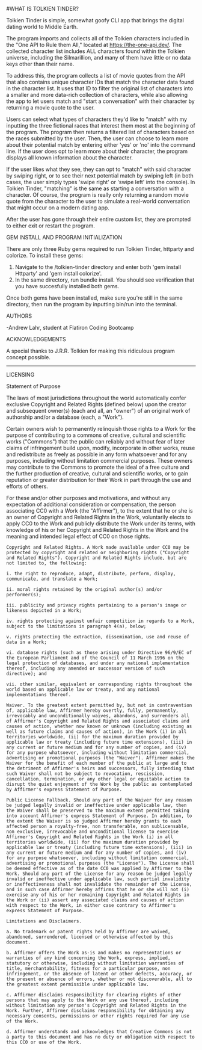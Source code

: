 #WHAT IS TOLKIEN TINDER?

Tolkien Tinder is simple, somewhat goofy CLI app that brings the digital dating world to Middle Earth.

The program imports and collects all of the Tolkien characters included in the "One API to Rule them All," located at https://the-one-api.dev/.
The collected character list includes ALL characters found within the Tolkien universe, including the Silmarillion, and many of them have little or no data keys other than their name.

To address this, the program collects a list of movie quotes from the API that also contains unique character IDs that match the character data found in the character list. It uses that ID to filter the original list of characters into a smaller and more data-rich collection of characters, while also allowing the app to let users match and "start a conversation" with their character by returning a movie quote to the user.

Users can select what types of characters they'd like to "match" with my inputting the three fictional races that interest them most at the beginning of the program. The program then returns a filtered list of characters based on the races submitted by the user. Then, the user can choose to learn more about their potential match by entering either 'yes' or 'no' into the command line. If the user does opt to learn more about their character, the program displays all known information about the character.

If the user likes what they see, they can opt to "match" with said character by swiping right, or to see their next potential match by swiping left (in both cases, the user simply types 'swipe right' or 'swipe left' into the console). In Tolkien Tinder, "matching" is the same as starting a conversation with a character. Of course, the program is really only returning a random movie quote from the character to the user to simulate a real-world conversation that might occur on a modern dating app.

After the user has gone through their entire custom list, they are prompted to either exit or restart the program.

GEM INSTALL AND PROGRAM INITIALIZATION

There are only three Ruby gems required to run Tolkien Tinder, httparty and colorize. To install these gems:

1) Navigate to the /tolkien-tinder directory and enter both 'gem install Httparty' and 'gem install colorize'.
2) In the same directory, run bundle install. You should see verification that you have succesfully installed both gems.

Once both gems have been installed, make sure you're still in the same directory, then run the program by inputting bin/run into the terminal.

AUTHORS

-Andrew Lahr, student at Flatiron Coding Bootcamp

ACKNOWLEDGEMENTS

A special thanks to J.R.R. Tolkien for making this ridiculous program concept possible.

------------------------------------------------------------------------------------------------------------------------------------------------------------------------

LICENSING

Statement of Purpose

The laws of most jurisdictions throughout the world automatically confer exclusive Copyright and Related Rights (defined below) upon the creator and subsequent owner(s) (each and all, an "owner") of an original work of authorship and/or a database (each, a "Work").

Certain owners wish to permanently relinquish those rights to a Work for the purpose of contributing to a commons of creative, cultural and scientific works ("Commons") that the public can reliably and without fear of later claims of infringement build upon, modify, incorporate in other works, reuse and redistribute as freely as possible in any form whatsoever and for any purposes, including without limitation commercial purposes. These owners may contribute to the Commons to promote the ideal of a free culture and the further production of creative, cultural and scientific works, or to gain reputation or greater distribution for their Work in part through the use and efforts of others.

For these and/or other purposes and motivations, and without any expectation of additional consideration or compensation, the person associating CC0 with a Work (the "Affirmer"), to the extent that he or she is an owner of Copyright and Related Rights in the Work, voluntarily elects to apply CC0 to the Work and publicly distribute the Work under its terms, with knowledge of his or her Copyright and Related Rights in the Work and the meaning and intended legal effect of CC0 on those rights.

    Copyright and Related Rights. A Work made available under CC0 may be protected by copyright and related or neighboring rights ("Copyright and Related Rights"). Copyright and Related Rights include, but are not limited to, the following:

    i. the right to reproduce, adapt, distribute, perform, display, communicate, and translate a Work;

    ii. moral rights retained by the original author(s) and/or performer(s);

    iii. publicity and privacy rights pertaining to a person's image or likeness depicted in a Work;

    iv. rights protecting against unfair competition in regards to a Work, subject to the limitations in paragraph 4(a), below;

    v. rights protecting the extraction, dissemination, use and reuse of data in a Work;

    vi. database rights (such as those arising under Directive 96/9/EC of the European Parliament and of the Council of 11 March 1996 on the legal protection of databases, and under any national implementation thereof, including any amended or successor version of such directive); and

    vii. other similar, equivalent or corresponding rights throughout the world based on applicable law or treaty, and any national implementations thereof.

    Waiver. To the greatest extent permitted by, but not in contravention of, applicable law, Affirmer hereby overtly, fully, permanently, irrevocably and unconditionally waives, abandons, and surrenders all of Affirmer's Copyright and Related Rights and associated claims and causes of action, whether now known or unknown (including existing as well as future claims and causes of action), in the Work (i) in all territories worldwide, (ii) for the maximum duration provided by applicable law or treaty (including future time extensions), (iii) in any current or future medium and for any number of copies, and (iv) for any purpose whatsoever, including without limitation commercial, advertising or promotional purposes (the "Waiver"). Affirmer makes the Waiver for the benefit of each member of the public at large and to the detriment of Affirmer's heirs and successors, fully intending that such Waiver shall not be subject to revocation, rescission, cancellation, termination, or any other legal or equitable action to disrupt the quiet enjoyment of the Work by the public as contemplated by Affirmer's express Statement of Purpose.

    Public License Fallback. Should any part of the Waiver for any reason be judged legally invalid or ineffective under applicable law, then the Waiver shall be preserved to the maximum extent permitted taking into account Affirmer's express Statement of Purpose. In addition, to the extent the Waiver is so judged Affirmer hereby grants to each affected person a royalty-free, non transferable, non sublicensable, non exclusive, irrevocable and unconditional license to exercise Affirmer's Copyright and Related Rights in the Work (i) in all territories worldwide, (ii) for the maximum duration provided by applicable law or treaty (including future time extensions), (iii) in any current or future medium and for any number of copies, and (iv) for any purpose whatsoever, including without limitation commercial, advertising or promotional purposes (the "License"). The License shall be deemed effective as of the date CC0 was applied by Affirmer to the Work. Should any part of the License for any reason be judged legally invalid or ineffective under applicable law, such partial invalidity or ineffectiveness shall not invalidate the remainder of the License, and in such case Affirmer hereby affirms that he or she will not (i) exercise any of his or her remaining Copyright and Related Rights in the Work or (ii) assert any associated claims and causes of action with respect to the Work, in either case contrary to Affirmer's express Statement of Purpose.

    Limitations and Disclaimers.

    a. No trademark or patent rights held by Affirmer are waived, abandoned, surrendered, licensed or otherwise affected by this document.

    b. Affirmer offers the Work as-is and makes no representations or warranties of any kind concerning the Work, express, implied, statutory or otherwise, including without limitation warranties of title, merchantability, fitness for a particular purpose, non infringement, or the absence of latent or other defects, accuracy, or the present or absence of errors, whether or not discoverable, all to the greatest extent permissible under applicable law.

    c. Affirmer disclaims responsibility for clearing rights of other persons that may apply to the Work or any use thereof, including without limitation any person's Copyright and Related Rights in the Work. Further, Affirmer disclaims responsibility for obtaining any necessary consents, permissions or other rights required for any use of the Work.

    d. Affirmer understands and acknowledges that Creative Commons is not a party to this document and has no duty or obligation with respect to this CC0 or use of the Work.
